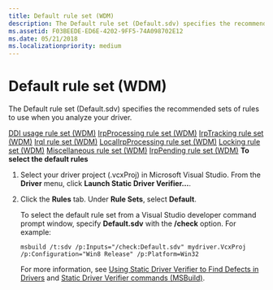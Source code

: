 ```yaml
---
title: Default rule set (WDM)
description: The Default rule set (Default.sdv) specifies the recommended sets of rules to use when you analyze your driver.
ms.assetid: F03BEEDE-ED6E-4202-9FF5-74A098702E12
ms.date: 05/21/2018
ms.localizationpriority: medium
---
```


# Default rule set (WDM)


The Default rule set (Default.sdv) specifies the recommended sets of rules to use when you analyze your driver.

[DDI usage rule set (WDM)](ddi-usage-rule-set--wdm-.md)
[IrpProcessing rule set (WDM)](irpprocessing-rule-set--wdm-.md)
[IrpTracking rule set (WDM)](irptracking-rule-set--wdm-.md)
[Irql rule set (WDM)](irql-rule-set--wdm-.md)
[LocalIrpProcessing rule set (WDM)](localirpprocessing-rule-set--wdm-.md)
[Locking rule set (WDM)](locking-rule-set--wdm-.md)
[Miscellaneous rule set (WDM)](miscellaneous-rule-set--wdm-.md)
[IrpPending rule set (WDM)](irppending-rule-set--wdm-.md)
**To select the default rules**

1.  Select your driver project (.vcxProj) in Microsoft Visual Studio. From the **Driver** menu, click **Launch Static Driver Verifier…**.

2.  Click the **Rules** tab. Under **Rule Sets**, select **Default**.

    To select the default rule set from a Visual Studio developer command prompt window, specify **Default.sdv** with the **/check** option. For example:

    ```
    msbuild /t:sdv /p:Inputs="/check:Default.sdv" mydriver.VcxProj /p:Configuration="Win8 Release" /p:Platform=Win32
    ```

    For more information, see [Using Static Driver Verifier to Find Defects in Drivers](https://msdn.microsoft.com/library/windows/hardware/hh454281) and [Static Driver Verifier commands (MSBuild)](https://msdn.microsoft.com/library/windows/hardware/hh466459).

 

 





